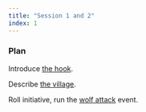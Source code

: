 ```yaml
---
title: "Session 1 and 2"
index: 1
---
```


### Plan

Introduce [the hook].

Describe [the village].

Roll initiative, run the [wolf attack] event.

[the hook]: ../../chapters/chapter-cold-to-the-bones/#adventure-hook
[the village]: ../../chapters/chapter-aymeluma/
[wolf attack]: ../chapters/chapter-aymeluma/#wolf-attack
